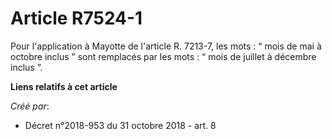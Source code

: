# Article R7524-1

Pour l'application à Mayotte de l'article R. 7213-7, les mots : “ mois de mai à octobre inclus ” sont remplacés par les
mots : “ mois de juillet à décembre inclus ”.

**Liens relatifs à cet article**

_Créé par_:

  - Décret n°2018-953 du 31 octobre 2018 - art. 8
